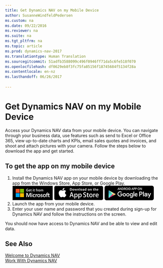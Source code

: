 ```yaml
---
title: Get Dynamics NAV on my Mobile Device
author: SusanneWindfeldPedersen
ms.custom: na
ms.date: 09/22/2016
ms.reviewer: na
ms.suite: na
ms.tgt_pltfrm: na
ms.topic: article
ms.prod: dynamics-nav-2017
ms.translationtype: Human Translation
ms.sourcegitcommit: 51adfb3588099c496f0946ff71da5c6fe518f070
ms.openlocfilehash: df0629eb8f3fc75fa85156f18745684f5134f28a
ms.contentlocale: en-nz
ms.lasthandoff: 06/26/2017

---
```


# <a name="get-dynamics-nav-on-my-mobile-device"></a>Get Dynamics NAV on my Mobile Device
Access your Dynamics NAV data from your mobile device. You can navigate through your business data, use features such as send to Excel or Office 365, view up-to-date charts and KPIs, email sales quotes and invoices, and shoot and attach pictures with your camera. Follow the steps below to download the app and get started.

## <a name="to-get-the-app-on-my-mobile-device"></a>To get the app on my mobile device
1. Install the Dynamics NAV app on your mobile device by downloading the app from the Windows Store, App Store, or Google Play.  
[![Windows Store](./media/install-mobile-app/windowsstore.png)](http://go.microsoft.com/fwlink/?LinkId=734848)
[![App Store](./media/install-mobile-app/appstore.png)](http://go.microsoft.com/fwlink/?LinkId=734847) [![Google Play](./media/install-mobile-app/googleplay.png)](http://go.microsoft.com/fwlink/?LinkId=734849)  
2. Launch the app from your mobile device.
3. Enter your user name and password that you created during sign-up for Dynamics NAV and follow the instructions on the screen.

You should now have access to Dynamics NAV and be able to view and edit data.

## <a name="see-also"></a>See Also
[Welcome to Dynamics NAV](across-get-started.md)  
[Work With Dynamics NAV](ui-work-product.md)  

